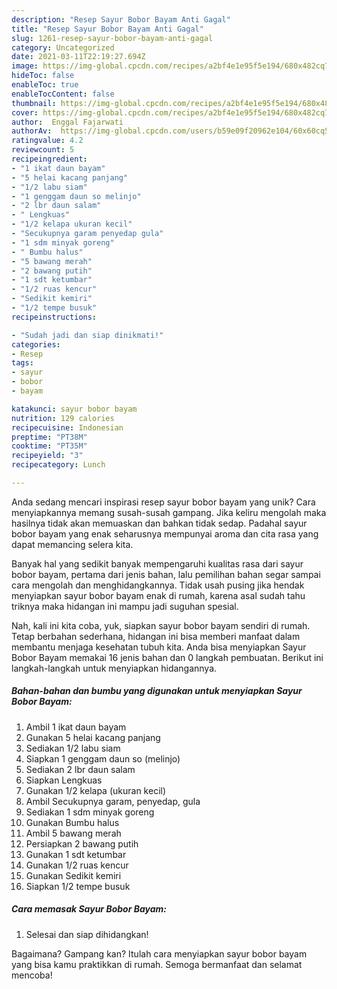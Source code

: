 ```yaml
---
description: "Resep Sayur Bobor Bayam Anti Gagal"
title: "Resep Sayur Bobor Bayam Anti Gagal"
slug: 1261-resep-sayur-bobor-bayam-anti-gagal
category: Uncategorized
date: 2021-03-11T22:19:27.694Z
image: https://img-global.cpcdn.com/recipes/a2bf4e1e95f5e194/680x482cq70/sayur-bobor-bayam-foto-resep-utama.jpg
hideToc: false
enableToc: true
enableTocContent: false
thumbnail: https://img-global.cpcdn.com/recipes/a2bf4e1e95f5e194/680x482cq70/sayur-bobor-bayam-foto-resep-utama.jpg
cover: https://img-global.cpcdn.com/recipes/a2bf4e1e95f5e194/680x482cq70/sayur-bobor-bayam-foto-resep-utama.jpg
author:  Enggal Fajarwati
authorAv:  https://img-global.cpcdn.com/users/b59e09f20962e104/60x60cq50/avatar.jpg
ratingvalue: 4.2
reviewcount: 5
recipeingredient:
- "1 ikat daun bayam"
- "5 helai kacang panjang"
- "1/2 labu siam"
- "1 genggam daun so melinjo"
- "2 lbr daun salam"
- " Lengkuas"
- "1/2 kelapa ukuran kecil"
- "Secukupnya garam penyedap gula"
- "1 sdm minyak goreng"
- " Bumbu halus"
- "5 bawang merah"
- "2 bawang putih"
- "1 sdt ketumbar"
- "1/2 ruas kencur"
- "Sedikit kemiri"
- "1/2 tempe busuk"
recipeinstructions:

- "Sudah jadi dan siap dinikmati!"
categories:
- Resep
tags:
- sayur
- bobor
- bayam

katakunci: sayur bobor bayam 
nutrition: 129 calories
recipecuisine: Indonesian
preptime: "PT38M"
cooktime: "PT35M"
recipeyield: "3"
recipecategory: Lunch

---
```



Anda sedang mencari inspirasi resep sayur bobor bayam yang unik? Cara menyiapkannya memang susah-susah gampang. Jika keliru mengolah maka hasilnya tidak akan memuaskan dan bahkan tidak sedap. Padahal sayur bobor bayam yang enak seharusnya mempunyai aroma dan cita rasa yang dapat memancing selera kita.




Banyak hal yang sedikit banyak mempengaruhi kualitas rasa dari sayur bobor bayam, pertama dari jenis bahan, lalu pemilihan bahan segar sampai cara mengolah dan menghidangkannya. Tidak usah pusing jika hendak menyiapkan sayur bobor bayam enak di rumah, karena asal sudah tahu triknya maka hidangan ini mampu jadi suguhan spesial.


Nah, kali ini kita coba, yuk, siapkan sayur bobor bayam sendiri di rumah. Tetap berbahan sederhana, hidangan ini bisa memberi manfaat dalam membantu menjaga kesehatan tubuh kita. Anda bisa menyiapkan Sayur Bobor Bayam memakai 16 jenis bahan dan 0 langkah pembuatan. Berikut ini langkah-langkah untuk menyiapkan hidangannya.

<!--inarticleads1-->

##### Bahan-bahan dan bumbu yang digunakan untuk menyiapkan Sayur Bobor Bayam:

1. Ambil 1 ikat daun bayam
1. Gunakan 5 helai kacang panjang
1. Sediakan 1/2 labu siam
1. Siapkan 1 genggam daun so (melinjo)
1. Sediakan 2 lbr daun salam
1. Siapkan  Lengkuas
1. Gunakan 1/2 kelapa (ukuran kecil)
1. Ambil Secukupnya garam, penyedap, gula
1. Sediakan 1 sdm minyak goreng
1. Gunakan  Bumbu halus
1. Ambil 5 bawang merah
1. Persiapkan 2 bawang putih
1. Gunakan 1 sdt ketumbar
1. Gunakan 1/2 ruas kencur
1. Gunakan Sedikit kemiri
1. Siapkan 1/2 tempe busuk




<!--inarticleads2-->

##### Cara memasak Sayur Bobor Bayam:


1. Selesai dan siap dihidangkan!



Bagaimana? Gampang kan? Itulah cara menyiapkan sayur bobor bayam yang bisa kamu praktikkan di rumah. Semoga bermanfaat dan selamat mencoba!
